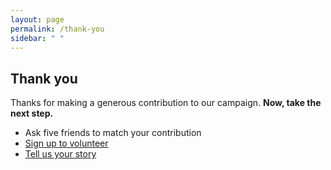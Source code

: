 ```yaml
---
layout: page
permalink: /thank-you
sidebar: " "
---
```


## Thank you

Thanks for making a generous contribution to our campaign. **Now, take the next step.**

- Ask five friends to match your contribution
- [Sign up to volunteer](/get-involved)
- [Tell us your story](/share-your-story)
